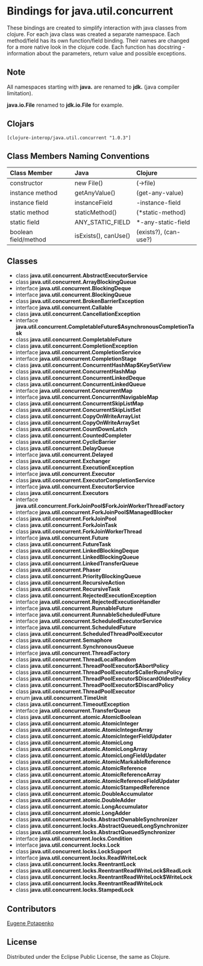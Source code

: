 # Bindings for java.util.concurrent

These bindings are created to simplify interaction with java classes from clojure.
For each java class was created a separate namespace.
Each method/field has its own function/field binding.
Their names are changed for a more native look in the clojure code. Each function has docstring - information about the parameters, return value and possible exceptions.

## Note

All namespaces starting with **java.** are renamed to **jdk.** (java compiler limitation). 

**java.io.File** renamed to **jdk.io.File** for example. 




## Clojars

```
[clojure-interop/java.util.concurrent "1.0.3"]
```

## Class Members Naming Conventions

| Class Member | Java | Clojure |
|:--|:--|:--|
| constructor | new File() | (->file) |
| instance method | getAnyValue() | (get-any-value) |
| instance field | instanceField | -instance-field |
| static method | staticMethod() | (*static-method) |
| static field | ANY_STATIC_FIELD | *-any-static-field |
| boolean field/method | isExists(), canUse() | (exists?), (can-use?) |

## Classes

- class **java.util.concurrent.AbstractExecutorService**
- class **java.util.concurrent.ArrayBlockingQueue**
- interface **java.util.concurrent.BlockingDeque**
- interface **java.util.concurrent.BlockingQueue**
- class **java.util.concurrent.BrokenBarrierException**
- interface **java.util.concurrent.Callable**
- class **java.util.concurrent.CancellationException**
- interface **java.util.concurrent.CompletableFuture$AsynchronousCompletionTask**
- class **java.util.concurrent.CompletableFuture**
- class **java.util.concurrent.CompletionException**
- interface **java.util.concurrent.CompletionService**
- interface **java.util.concurrent.CompletionStage**
- class **java.util.concurrent.ConcurrentHashMap$KeySetView**
- class **java.util.concurrent.ConcurrentHashMap**
- class **java.util.concurrent.ConcurrentLinkedDeque**
- class **java.util.concurrent.ConcurrentLinkedQueue**
- interface **java.util.concurrent.ConcurrentMap**
- interface **java.util.concurrent.ConcurrentNavigableMap**
- class **java.util.concurrent.ConcurrentSkipListMap**
- class **java.util.concurrent.ConcurrentSkipListSet**
- class **java.util.concurrent.CopyOnWriteArrayList**
- class **java.util.concurrent.CopyOnWriteArraySet**
- class **java.util.concurrent.CountDownLatch**
- class **java.util.concurrent.CountedCompleter**
- class **java.util.concurrent.CyclicBarrier**
- class **java.util.concurrent.DelayQueue**
- interface **java.util.concurrent.Delayed**
- class **java.util.concurrent.Exchanger**
- class **java.util.concurrent.ExecutionException**
- interface **java.util.concurrent.Executor**
- class **java.util.concurrent.ExecutorCompletionService**
- interface **java.util.concurrent.ExecutorService**
- class **java.util.concurrent.Executors**
- interface **java.util.concurrent.ForkJoinPool$ForkJoinWorkerThreadFactory**
- interface **java.util.concurrent.ForkJoinPool$ManagedBlocker**
- class **java.util.concurrent.ForkJoinPool**
- class **java.util.concurrent.ForkJoinTask**
- class **java.util.concurrent.ForkJoinWorkerThread**
- interface **java.util.concurrent.Future**
- class **java.util.concurrent.FutureTask**
- class **java.util.concurrent.LinkedBlockingDeque**
- class **java.util.concurrent.LinkedBlockingQueue**
- class **java.util.concurrent.LinkedTransferQueue**
- class **java.util.concurrent.Phaser**
- class **java.util.concurrent.PriorityBlockingQueue**
- class **java.util.concurrent.RecursiveAction**
- class **java.util.concurrent.RecursiveTask**
- class **java.util.concurrent.RejectedExecutionException**
- interface **java.util.concurrent.RejectedExecutionHandler**
- interface **java.util.concurrent.RunnableFuture**
- interface **java.util.concurrent.RunnableScheduledFuture**
- interface **java.util.concurrent.ScheduledExecutorService**
- interface **java.util.concurrent.ScheduledFuture**
- class **java.util.concurrent.ScheduledThreadPoolExecutor**
- class **java.util.concurrent.Semaphore**
- class **java.util.concurrent.SynchronousQueue**
- interface **java.util.concurrent.ThreadFactory**
- class **java.util.concurrent.ThreadLocalRandom**
- class **java.util.concurrent.ThreadPoolExecutor$AbortPolicy**
- class **java.util.concurrent.ThreadPoolExecutor$CallerRunsPolicy**
- class **java.util.concurrent.ThreadPoolExecutor$DiscardOldestPolicy**
- class **java.util.concurrent.ThreadPoolExecutor$DiscardPolicy**
- class **java.util.concurrent.ThreadPoolExecutor**
- enum **java.util.concurrent.TimeUnit**
- class **java.util.concurrent.TimeoutException**
- interface **java.util.concurrent.TransferQueue**
- class **java.util.concurrent.atomic.AtomicBoolean**
- class **java.util.concurrent.atomic.AtomicInteger**
- class **java.util.concurrent.atomic.AtomicIntegerArray**
- class **java.util.concurrent.atomic.AtomicIntegerFieldUpdater**
- class **java.util.concurrent.atomic.AtomicLong**
- class **java.util.concurrent.atomic.AtomicLongArray**
- class **java.util.concurrent.atomic.AtomicLongFieldUpdater**
- class **java.util.concurrent.atomic.AtomicMarkableReference**
- class **java.util.concurrent.atomic.AtomicReference**
- class **java.util.concurrent.atomic.AtomicReferenceArray**
- class **java.util.concurrent.atomic.AtomicReferenceFieldUpdater**
- class **java.util.concurrent.atomic.AtomicStampedReference**
- class **java.util.concurrent.atomic.DoubleAccumulator**
- class **java.util.concurrent.atomic.DoubleAdder**
- class **java.util.concurrent.atomic.LongAccumulator**
- class **java.util.concurrent.atomic.LongAdder**
- class **java.util.concurrent.locks.AbstractOwnableSynchronizer**
- class **java.util.concurrent.locks.AbstractQueuedLongSynchronizer**
- class **java.util.concurrent.locks.AbstractQueuedSynchronizer**
- interface **java.util.concurrent.locks.Condition**
- interface **java.util.concurrent.locks.Lock**
- class **java.util.concurrent.locks.LockSupport**
- interface **java.util.concurrent.locks.ReadWriteLock**
- class **java.util.concurrent.locks.ReentrantLock**
- class **java.util.concurrent.locks.ReentrantReadWriteLock$ReadLock**
- class **java.util.concurrent.locks.ReentrantReadWriteLock$WriteLock**
- class **java.util.concurrent.locks.ReentrantReadWriteLock**
- class **java.util.concurrent.locks.StampedLock**

## Contributors

[Eugene Potapenko](https://github.com/potapenko/)

## License

Distributed under the Eclipse Public License, the same as Clojure.
